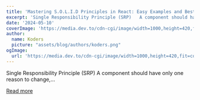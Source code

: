 ```yaml
---
title: 'Mastering S.O.L.I.D Principles in React: Easy Examples and Best Practices'
excerpt: 'Single Responsibility Principle (SRP)   A component should have only one reason to change,...'
date: '2024-05-10'
coverImage: 'https://media.dev.to/cdn-cgi/image/width=1000,height=420,fit=cover,gravity=auto,format=auto/https%3A%2F%2Fdev-to-uploads.s3.amazonaws.com%2Fuploads%2Farticles%2Fmm4mq2lgn6gi7vwdc3bu.png'
author:
  name: Koders
  picture: "assets/blog/authors/koders.png"
ogImage:
  url: 'https://media.dev.to/cdn-cgi/image/width=1000,height=420,fit=cover,gravity=auto,format=auto/https%3A%2F%2Fdev-to-uploads.s3.amazonaws.com%2Fuploads%2Farticles%2Fmm4mq2lgn6gi7vwdc3bu.png'
---
```


Single Responsibility Principle (SRP)   A component should have only one reason to change,...

[Read more](https://dev.to/drruvari/mastering-solid-principles-in-react-easy-examples-and-best-practices-142b)
